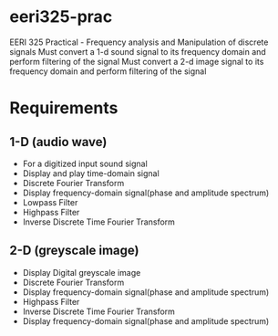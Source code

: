 # eeri325-prac
EERI 325 Practical - Frequency analysis and Manipulation of discrete signals
Must convert a 1-d sound signal to its frequency domain and perform filtering of the signal
Must convert a 2-d image signal to its frequency domain and perform filtering of the signal

# Requirements
## 1-D (audio wave)
- For a digitized input sound signal
- Display and play time-domain signal
- Discrete Fourier Transform
- Display frequency-domain signal(phase and amplitude spectrum)
- Lowpass Filter
- Highpass Filter
- Inverse Discrete Time Fourier Transform

## 2-D (greyscale image)
- Display Digital greyscale image
- Discrete Fourier Transform
- Display frequency-domain signal(phase and amplitude spectrum)
- Highpass Filter
- Inverse Discrete Time Fourier Transform
- Display frequency-domain signal(phase and amplitude spectrum)
